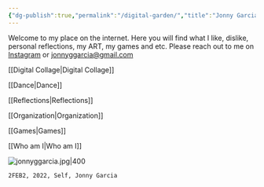 ```yaml
---
{"dg-publish":true,"permalink":"/digital-garden/","title":"Jonny Garcia Space","tags":["gardenEntry"],"created":"2024-03-05T12:46:22.000-05:00","updated":"2024-01-23T22:58:08.000-05:00"}
---
```


Welcome to my place on the internet. Here you will find what I like, dislike, personal reflections, my ART, my games and etc. Please reach out to me on [Instagram](https://www.instagram.com/art.by.jonny/) or jonnyggarcia@gmail.com

[[Digital Collage\|Digital Collage]]

[[Dance\|Dance]]

[[Reflections\|Reflections]]

[[Organization\|Organization]]

[[Games\|Games]]

[[Who am I\|Who am I]]

![jonnyggarcia.jpg|400](/img/user/MEDIA/jonnyggarcia.jpg)
```
2FEB2, 2022, Self, Jonny Garcia
```


<script type="text/javascript" src="https://cdnjs.buymeacoffee.com/1.0.0/button.prod.min.js" data-name="bmc-button" data-slug="jonnygarcia" data-color="#FFDD00" data-emoji="" data-font="Cookie" data-text="Buy me a coffee" data-outline-color="#000000" data-font-color="#000000" data-coffee-color="#ffffff" ></script>
